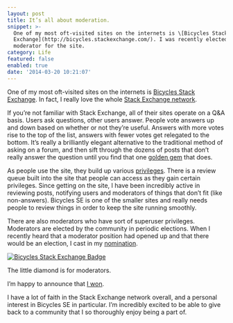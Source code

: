 ```yaml
---
layout: post
title: It’s all about moderation.
snippet: >-
  One of my most oft-visited sites on the internets is \[Bicycles Stack
  Exchange](http://bicycles.stackexchange.com/). I was recently elected to be a
  moderator for the site.
category: Life
featured: false
enabled: true
date: '2014-03-20 10:21:07'
---
```

One of my most oft-visited sites on the internets is [Bicycles Stack Exchange](http://bicycles.stackexchange.com/). In fact, I really love the whole [Stack Exchange network](http://stackexchange.com/).

If you’re not familiar with Stack Exchange, all of their sites operate on a Q&A basis. Users ask questions, other users answer. People vote answers up and down based on whether or not they’re useful. Answers with more votes rise to the top of the list, answers with fewer votes get relegated to the bottom. It’s really a brilliantly elegant alternative to the traditional method of asking on a forum, and then sift through the dozens of posts that don’t really answer the question until you find that one [golden gem](https://www.google.com/search?q=define+mixed+metaphor&oq=define+mixed+metaphor&aqs=chrome.0.57.3682j0&sourceid=chrome&ie=UTF-8) that does.

As people use the site, they build up various [privileges](http://bicycles.stackexchange.com/help/privileges). There is a review queue built into the site that people can access as they gain certain privileges. Since getting on the site, I have been incredibly active in reviewing posts, notifying users and moderators of things that don’t fit (like non-answers). Bicycles SE is one of the smaller sites and really needs people to review things in order to keep the site running smoothly.

There are also moderators who have sort of superuser privileges. Moderators are elected by the community in periodic elections. When I recently heard that a moderator position had opened up and that there would be an election, I cast in my [nomination](http://bicycles.stackexchange.com/election/2#post-20533).

[![Bicycles Stack Exchange Badge](https://bicycles.stackexchange.com/users/flair/4239.png)](https://bicycles.stackexchange.com/users/4239/jimirings)

The little diamond is for moderators.

I’m happy to announce that [I won](http://meta.bicycles.stackexchange.com/questions/904/2014-community-moderator-election-results?cb=1).

I have a lot of faith in the Stack Exchange network overall, and a personal interest in Bicycles SE in particular. I’m incredibly excited to be able to give back to a community that I so thoroughly enjoy being a part of.
